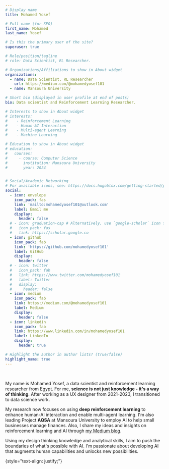 ```yaml
---
# Display name
title: Mohamed Yosef

# Full name (for SEO)
first_name: Mohamed
last_name: Yosef

# Is this the primary user of the site?
superuser: true

# Role/position/tagline
# role: Data Scientist, RL Researcher.

# Organizations/Affiliations to show in About widget
organizations:
  - name: Data Scientist, RL Researcher
    url: https://medium.com/@mohamedyosef101
  - name: Mansoura University

# Short bio (displayed in user profile at end of posts)
bio: Data scientist and Reinforcement Learning Researcher.

# Interests to show in About widget
# interests:
#    - Reinforcement Learning
#    - Human-AI Interaction
#    - Multi-agent Learning
#    - Machine Learning

# Education to show in About widget
# education:
#   courses:
#     - course: Computer Science
#       institution: Mansoura University
#       year: 2024


# Social/Academic Networking
# For available icons, see: https://docs.hugoblox.com/getting-started/page-builder/#icons
social:
  - icon: envelope
    icon_pack: fas
    link: 'mailto:mohamedyosef101@outlook.com'
    label: Email me
    display: 
      header: false
  # - icon: graduation-cap # Alternatively, use `google-scholar` icon from `ai` icon pack
  #   icon_pack: fas
  #   link: https://scholar.google.co
  - icon: github
    icon_pack: fab
    link: 'https://github.com/mohamedyosef101'
    label: GitHub
    display:
      header: false
  # - icon: twitter
  #   icon_pack: fab
  #   link: https://www.twitter.com/mohamedyosef101
  #   label: Twitter
  #   display: 
  #     header: false
  - icon: medium
    icon_pack: fab
    link: https://medium.com/@mohamedyosef101
    label: Medium
    display: 
      header: false
  - icon: linkedin
    icon_pack: fab
    link: https://www.linkedin.com/in/mohamedyosef101
    label: LinkedIn
    display: 
      header: true

# Highlight the author in author lists? (true/false)
highlight_name: true
---
```


<br>

My name is Mohamed Yosef, a data scientist and reinforcement learning researcher from Egypt. For me, **science is not just knowledge - it's a way of thinking**. After working as a UX designer from 2021-2023, I transitioned to data science work. 

My research now focuses on using **deep reinforcement learning** to enhance human-AI interaction and enable multi-agent learning. I'm also leading Project **AQSA** at Mansoura University to employ AI to help small businesses manage finances. Also, I share my ideas and insights on reinforcement learning and AI through [my Medium blog](https://medium.com/@mohamedyosef101). 

Using my design thinking knowledge and analytical skills, I aim to push the boundaries of what's possible with AI. I'm passionate about developing AI that augments human capabilities and unlocks new possibilities.

{style="text-align: justify;"}
